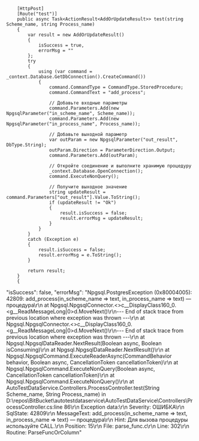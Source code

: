         [HttpPost]
        [Route("test")]
        public async Task<ActionResult<AddOrUpdateResult>> test(string Scheme_name, string Process_name)
        {
            var result = new AddOrUpdateResult()
            {
                isSuccess = true,
                errorMsg = ""
            };
            try
            {
                using (var command = _context.Database.GetDbConnection().CreateCommand())
                {
                    command.CommandType = CommandType.StoredProcedure;
                    command.CommandText = "add_process";

                    // Добавьте входные параметры
                    command.Parameters.Add(new NpgsqlParameter("in_scheme_name", Scheme_name));
                    command.Parameters.Add(new NpgsqlParameter("in_process_name", Process_name));

                    // Добавьте выходной параметр
                    var outParam = new NpgsqlParameter("out_result", DbType.String);
                    outParam.Direction = ParameterDirection.Output;
                    command.Parameters.Add(outParam);

                    // Откройте соединение и выполните хранимую процедуру
                    _context.Database.OpenConnection();
                    command.ExecuteNonQuery();

                    // Получите выходное значение
                    string updateResult = command.Parameters["out_result"].Value.ToString();
                    if (updateResult != "Ok")
                    {
                        result.isSuccess = false;
                        result.errorMsg = updateResult;
                    }
                }
            }
            catch (Exception e)
            {
                result.isSuccess = false;
                result.errorMsg = e.ToString();
            }

            return result;
        }
        {
  "isSuccess": false,
  "errorMsg": "Npgsql.PostgresException (0x80004005): 42809: add_process(in_scheme_name => text, in_process_name => text) — процедура\r\n   at Npgsql.NpgsqlConnector.<>c__DisplayClass160_0.<<DoReadMessage>g__ReadMessageLong|0>d.MoveNext()\r\n--- End of stack trace from previous location where exception was thrown ---\r\n   at Npgsql.NpgsqlConnector.<>c__DisplayClass160_0.<<DoReadMessage>g__ReadMessageLong|0>d.MoveNext()\r\n--- End of stack trace from previous location where exception was thrown ---\r\n   at Npgsql.NpgsqlDataReader.NextResult(Boolean async, Boolean isConsuming)\r\n   at Npgsql.NpgsqlDataReader.NextResult()\r\n   at Npgsql.NpgsqlCommand.ExecuteReaderAsync(CommandBehavior behavior, Boolean async, CancellationToken cancellationToken)\r\n   at Npgsql.NpgsqlCommand.ExecuteNonQuery(Boolean async, CancellationToken cancellationToken)\r\n   at Npgsql.NpgsqlCommand.ExecuteNonQuery()\r\n   at AutoTestDataService.Controllers.ProcessController.test(String Scheme_name, String Process_name) in D:\\repos\\BitBucket\\autotestdataservice\\AutoTestDataService\\Controllers\\ProcessController.cs:line 86\r\n  Exception data:\r\n    Severity: ОШИБКА\r\n    SqlState: 42809\r\n    MessageText: add_process(in_scheme_name => text, in_process_name => text) — процедура\r\n    Hint: Для вызова процедуры используйте CALL.\r\n    Position: 15\r\n    File: parse_func.c\r\n    Line: 302\r\n    Routine: ParseFuncOrColumn"
